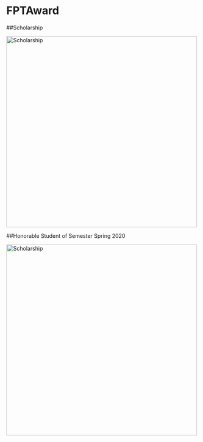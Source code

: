 # FPTAward
##Scholarship
 
<img src="https://user-images.githubusercontent.com/74370846/111555315-b9743680-87ba-11eb-829e-8d86c2935592.jpg" width="500" alt="Scholarship" />

##Honorable Student of Semester Spring 2020
 
<img src="https://user-images.githubusercontent.com/74370846/111715752-1ccb9a80-8887-11eb-9230-348460941fef.jpg" width="500" alt="Scholarship" />
